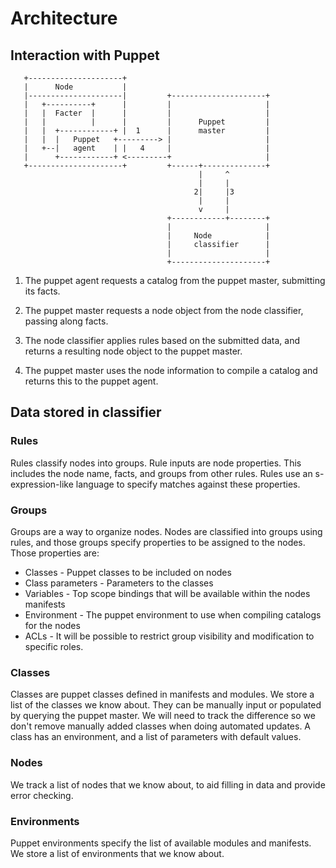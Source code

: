 Architecture
========


Interaction with Puppet
-----------------------


       +---------------------+
       |      Node           |
       |---------------------|         +---------------------+
       |   +----------+      |         |                     |
       |   |  Facter  |      |         |                     |
       |   |          |      |         |      Puppet         |
       |   |  +------------+ |  1      |      master         |
       |   |  |   Puppet   +---------> |                     |
       |   +--|   agent    | |   4     |                     |
       |      +------------+ <---------+                     |
       +---------------------+         +------+--------------+
                                              |     ^
                                              |     |
                                             2|     |3
                                              |     |
                                              v     |
                                       +------------+--------+
                                       |                     |
                                       |     Node            |
                                       |     classifier      |
                                       |                     |
                                       +---------------------+

 1. The puppet agent requests a catalog from the puppet master,
    submitting its facts.

 2. The puppet master requests a node object from the node classifier,
    passing along facts.

 3. The node classifier applies rules based on the submitted data, and
    returns a resulting node object to the puppet master.

 4. The puppet master uses the node information to compile a catalog and
    returns this to the puppet agent.


Data stored in classifier
-----------------------

### Rules

Rules classify nodes into groups. Rule inputs are node properties. This
includes the node name, facts, and groups from other rules. Rules use an
s-expression-like language to specify matches against these properties.


### Groups

Groups are a way to organize nodes. Nodes are classified into groups using
rules, and those groups specify properties to be assigned to the nodes. Those
properties are:

 * Classes - Puppet classes to be included on nodes
 * Class parameters - Parameters to the classes
 * Variables - Top scope bindings that will be available within the nodes
   manifests
 * Environment - The puppet environment to use when compiling catalogs for the
   nodes
 * ACLs - It will be possible to restrict group visibility and modification to
   specific roles.


### Classes

Classes are puppet classes defined in manifests and modules. We store a list
of the classes we know about. They can be manually input or populated by
querying the puppet master. We will need to track the difference so we don't
remove manually added classes when doing automated updates. A class has an
environment, and a list of parameters with default values.


### Nodes

We track a list of nodes that we know about, to aid filling in data and
provide error checking.


### Environments

Puppet environments specify the list of available modules and manifests. We
store a list of environments that we know about.

